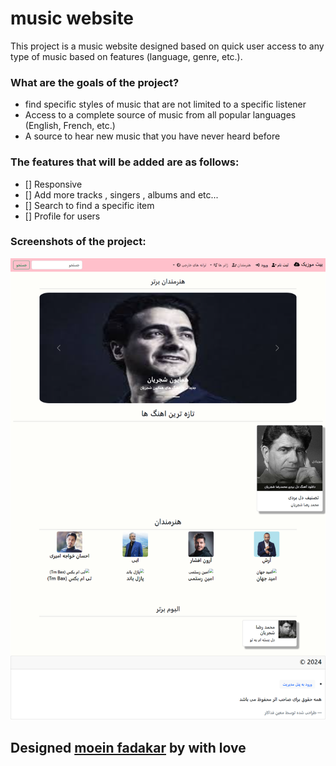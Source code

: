 
# music website

This project is a music website designed based on quick user access to any type of music based on features (language, genre, etc.).

### What are the goals of the project?

* find specific styles of music that are not limited to a specific listener
* Access to a complete source of music from all popular languages ​​(English, French, etc.)
* A source to hear new music that you have never heard before

### The features that will be added are as follows:

* [] Responsive
* [] Add more tracks , singers , albums and etc...
* [] Search to find a specific item
* [] Profile for users

### Screenshots of the project:

![screen.png…](screen.png)

## Designed [moein fadakar](https://github.com/moeinfadakar) by with love
